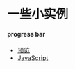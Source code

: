 # 一些小实例

#### progress bar
- [预览](https://phoebe-choi.github.io/demo/progress%20bar/index.html)
- [JavaScript](https://github.com/Phoebe-choi/demo/blob/master/progress%20bar/main.js)
